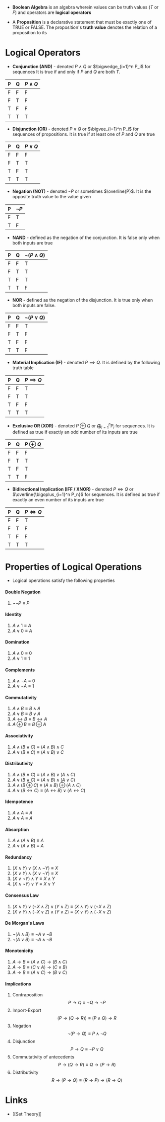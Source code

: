 * **Boolean Algebra** is an algebra wherein values can be truth values ($T$ or $F$) and operators are **logical operators**

* A **Proposition** is a declarative statement that must be exactly one of TRUE or FALSE. The proposition's **truth value** denotes the relation of a proposition to its 

# Logical Operators
* **Conjunction (AND)** - denoted $P\wedge Q$ or $\bigwedge_{i=1}^n P_i$ for sequences  It is true if and only if $P$ and $Q$ are both $T$.

| P   | Q   | $P\wedge Q$ |
| --- | --- | ----------- |
| F   | F   | F           |
| F   | T   | F           |
| T   | F   | F           |
| T   | T   | T           |
* **Disjunction (OR)** - denoted $P\vee Q$ or $\bigvee_{i=1}^n P_i$ for sequences of propositions. It is true if at least one of $P$ and $Q$ are true

| P   | Q   | $P\vee Q$ |
| --- | --- | --------- |
| F   | F   | F         |
| F   | T   | T         |
| T   | F   | T         |
| T   | T   | T         |

* **Negation (NOT)** - denoted $\neg P$ or sometimes $\overline{P}$. It is the opposite truth value to the value given

| P   | $\neg P$ |
| --- | -------- |
| F   | T        |
| T   | F        |

* **NAND** - defined as the negation of the conjunction. It is false only when both inputs are true 

| P   | Q   | $\neg (P\wedge Q)$ |
| --- | --- | ------------------ |
| F   | F   | T                  |
| F   | T   | T                  |
| T   | F   | T                  |
| T   | T   | F                  |

* **NOR** - defined as the negation of the disjunction. It is true only when both inputs are false. 


| P   | Q   | $\neg (P\vee Q)$ |
| --- | --- | ---------------- |
| F   | F   | T                |
| F   | T   | F                |
| T   | F   | F                |
| T   | T   | F                |
* **Material Implication (IF)** - denoted $P\implies Q$. It is defined by the following truth table

| P   | Q   | $P\implies Q$ |
| --- | --- | ------------- |
| F   | F   | T             |
| F   | T   | T             |
| T   | F   | F             |
| T   | T   | T             |

* **Exclusive OR (XOR)** - denoted $P \oplus Q$ or $\bigoplus_{i=1}^nP_i$ for sequences. It is defined as true if exactly an odd number of its inputs are true


| P   | Q   | $P\oplus Q$ |
| --- | --- | ----------- |
| F   | F   | F           |
| F   | T   | T           |
| T   | F   | T           |
| T   | T   | F           |


* **Bidirectional Implication (IFF / XNOR)** - denoted $P\iff Q$ or $\overline{\bigoplus_{i=1}^n P_n}$ for sequences. It is defined as true if exactly an even number of its inputs are true


| P   | Q   | $P\iff Q$ |
| --- | --- | --------- |
| F   | F   | T         |
| F   | T   | F         |
| T   | F   | F         |
| T   | T   | T         |

# Properties of Logical Operations
* Logical operations satisfy the following properties

#### Double Negation
1. $\neg \neg P \equiv P$

#### Identity
1. $A\wedge 1 \equiv A$
2. $A\vee 0 \equiv A$

#### Domination
1. $A\wedge 0 \equiv 0$
2. $A\vee 1 \equiv 1$

#### Complements
1. $A\wedge \neg A \equiv 0$
2. $A\vee\neg A \equiv 1$

#### Commutativity
1. $A\wedge B \equiv B\wedge A$
2. $A\vee B \equiv B \vee A$
3. $A\leftrightarrow B \equiv B\leftrightarrow A$
4. $A\oplus B \equiv B\oplus A$

#### Associativity
1. $A\wedge (B\wedge C) \equiv (A\wedge B)\wedge C$
2. $A\vee(B\vee C)\equiv(A\vee B)\vee C$

#### Distributivity
1. $A\wedge (B \vee C) \equiv (A\wedge B)\vee (A\wedge C)$
2. $A\vee(B\wedge C)\equiv(A\vee B)\wedge (A\vee C)$
3. $A\wedge(B\oplus C)\equiv(A\wedge B)\oplus (A\wedge C)$
4. $A\vee(B\leftrightarrow C)\equiv(A\leftrightarrow B)\vee (A\leftrightarrow C)$

#### Idempotence
1. $A\wedge A \equiv A$
2. $A\vee A \equiv A$

#### Absorption
1. $A\wedge (A\vee B)\equiv A$
2. $A\vee(A\wedge B)\equiv A$

#### Redundancy
1. $(X\wedge Y) \vee (X\wedge \neg Y) \equiv X$
2. $(X\vee Y)\wedge (X\vee \neg Y)\equiv X$
3. $(X\vee \neg Y)\wedge Y \equiv X\wedge Y$
4. $(X\wedge \neg Y)\vee Y \equiv X\vee Y$

#### Consensus Law
1. $(X \wedge Y ) \vee (\neg X \wedge Z) \vee (Y\wedge Z)\equiv (X \wedge Y ) \vee (\neg X\wedge Z)$
2. $(X \vee Y ) \wedge (\neg X \vee Z) \wedge (Y\vee Z)\equiv (X \vee Y ) \wedge (\neg X\vee Z)$

#### De Morgan's Laws
1. $\neg (A\wedge B) \equiv \neg A \vee \neg B$
2. $\neg (A\vee B) \equiv \neg A \wedge \neg B$

#### Monotonicity
1. $A\rightarrow B \equiv (A\wedge C)\rightarrow (B\wedge C)$
2. $A\rightarrow B\equiv(C\vee A)\rightarrow (C\vee B)$
3. $A\rightarrow B \equiv (A\vee C)\rightarrow (B\vee C)$

#### Implications
1. Contraposition $$P\rightarrow Q \equiv \neg Q\rightarrow \neg P$$
2. Import-Export $$(P\rightarrow(Q\rightarrow R))\equiv(P\wedge Q)\rightarrow R$$
3. Negation $$\neg(P\rightarrow Q)\equiv P\wedge \neg Q$$
4. Disjunction $$P\rightarrow Q\equiv\neg P\vee Q$$
5. Commutativity of antecedents$$P\rightarrow(Q\rightarrow R)\equiv Q\rightarrow(P\rightarrow R)$$
6. Distributivity $$R\rightarrow(P\rightarrow Q)\equiv (R\rightarrow P)\rightarrow (R\rightarrow Q)$$


# Links 
* [[Set Theory]]